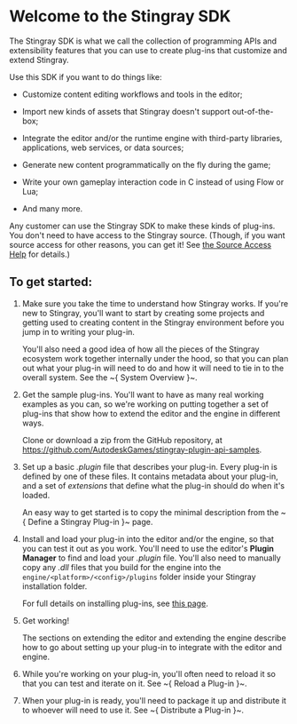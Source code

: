 # Welcome to the Stingray SDK

The Stingray SDK is what we call the collection of programming APIs and extensibility features that you can use to create plug-ins that customize and extend Stingray.

Use this SDK if you want to do things like:

-	Customize content editing workflows and tools in the editor;

-	Import new kinds of assets that Stingray doesn't support out-of-the-box;

-	Integrate the editor and/or the runtime engine with third-party libraries, applications, web services, or data sources;

-	Generate new content programmatically on the fly during the game;

-	Write your own gameplay interaction code in C instead of using Flow or Lua;

-	And many more.

Any customer can use the Stingray SDK to make these kinds of plug-ins. You don't need to have access to the Stingray source. (Though, if you want source access for other reasons, you can get it! See [the Source Access Help](http://www.autodesk.com/stingray-help?contextId=DEVELOPER_HOME) for details.)

## To get started:

1.	Make sure you take the time to understand how Stingray works. If you're new to Stingray, you'll want to start by creating some projects and getting used to creating content in the Stingray environment before you jump in to writing your plug-in.

	You'll also need a good idea of how all the pieces of the Stingray ecosystem work together internally under the hood, so that you can plan out what your plug-in will need to do and how it will need to tie in to the overall system. See the ~{ System Overview }~.

2.	Get the sample plug-ins. You'll want to have as many real working examples as you can, so we're working on putting together a set of plug-ins that show how to extend the editor and the engine in different ways.

 	Clone or download a zip from the GitHub repository, at <https://github.com/AutodeskGames/stingray-plugin-api-samples>.

3.	Set up a basic *.plugin* file that describes your plug-in. Every plug-in is defined by one of these files. It contains metadata about your plug-in, and a set of *extensions* that define what the plug-in should do when it's loaded.

	An easy way to get started is to copy the minimal description from the ~{ Define a Stingray Plug-in }~ page.

3.	Install and load your plug-in into the editor and/or the engine, so that you can test it out as you work. You'll need to use the editor's **Plugin Manager** to find and load your *.plugin* file. You'll also need to manually copy any *.dll* files that you build for the engine into the `engine/<platform>/<config>/plugins` folder inside your Stingray installation folder.

	For full details on installing plug-ins, see [this page](http://www.autodesk.com/stingray-help?contextId=install_plugins).

4.	Get working!

	The sections on extending the editor and extending the engine describe how to go about setting up your plug-in to integrate with the editor and engine.

5.	While you're working on your plug-in, you'll often need to reload it so that you can test and iterate on it. See ~{ Reload a Plug-in }~.

6.	When your plug-in is ready, you'll need to package it up and distribute it to whoever will need to use it. See ~{ Distribute a Plug-in }~.
